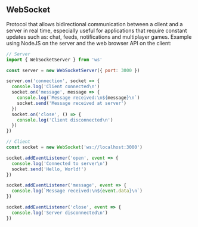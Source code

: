 ## WebSocket
Protocol that allows bidirectional communication between a client and a server in real time, especially useful for applications that require constant updates such as: chat, feeds, notifications and multiplayer games. Example using NodeJS on the server and the web browser API on the client:
```js
// Server
import { WebSocketServer } from 'ws'

const server = new WebSocketServer({ port: 3000 })

server.on('connection', socket => {
  console.log('Client connected\n')
  socket.on('message', message => {
    console.log(`Message received:\n${message}\n`)
    socket.send('Message received at server')
  })
  socket.on('close', () => {
    console.log('Client disconnected\n')
  })
})
```
```js
// Client
const socket = new WebSocket('ws://localhost:3000')

socket.addEventListener('open', event => {
  console.log('Connected to server\n')
  socket.send('Hello, World!')
})

socket.addEventListener('message', event => {
  console.log(`Message received:\n${event.data}\n`)
})

socket.addEventListener('close', event => {
  console.log('Server disconnected\n')
})
```